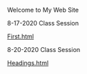 <html>
  <head> 
    <title>My Web Site</title>
  </head>
  
  <body>
    <p>Welcome to My Web Site</p>
  <p> 8-17-2020 Class Session</p>
  <p><a href="first.html">First.html</a></p>
  
   <p> 8-20-2020 Class Session</p>
  <p><a href="headings.html">Headings.html</a></p>
  </body>
</html>
